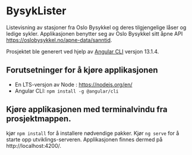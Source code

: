 # BysykLister
Listevisning av stasjoner fra Oslo Bysykkel og deres tilgjengelige låser og ledige sykler.
Applikasjonen benytter seg av Oslo Bysykkel sitt åpne API https://oslobysykkel.no/apne-data/sanntid.

Prosjektet ble generert ved hjelp av [Angular CLI](https://github.com/angular/angular-cli) versjon 13.1.4.

## Forutsetninger for å kjøre applikasjonen
* En LTS-versjon av Node : https://nodejs.org/en/
* Angular CLI: ```npm install -g @angular/cli```

## Kjøre applikasjonen med terminalvindu fra prosjektmappen.
kjør ```npm install``` for å installere nødvendige pakker.
Kjør ```ng serve``` for å starte opp utviklings-serveren. Applikasjonen finnes dermed på http://localhost:4200/.
